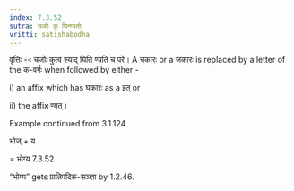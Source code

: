 ```yaml
---
index: 7.3.52
sutra: चजोः कु घिन्ण्यतोः
vritti: satishabodha
---
```






वृत्तिः --ः चजोः कुत्वं स्याद् घिति ण्यति च परे। A चकारः or a जकारः is replaced by a letter of the क-वर्गः when followed by either -

i) an affix which has घकारः as a इत् or

ii) the affix ण्यत्।


Example continued from 3.1.124


भोज् + य

= भोग्य 7.3.52


“भोग्य” gets प्रातिपदिक-सञ्ज्ञा by 1.2.46.

